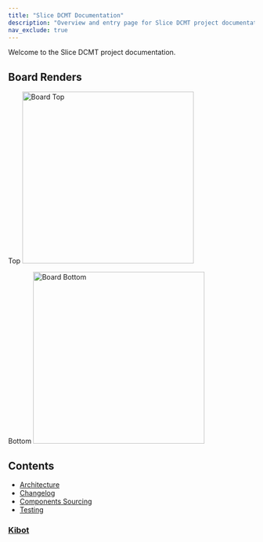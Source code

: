 ```yaml
---
title: "Slice DCMT Documentation"
description: "Overview and entry page for Slice DCMT project documentation."
nav_exclude: true
---
```


Welcome to the Slice DCMT project documentation.

## Board Renders

Top
<img src="{{ '/assets/boards/board_top.png' | relative_url }}" alt="Board Top" width="350">

Bottom
<img src="{{ '/assets/boards/board_bottom.png' | relative_url }}" alt="Board Bottom" width="350">

## Contents

- [Architecture](architecture.md)
- [Changelog](changelog.md)
- [Components Sourcing](components_sourcing.md)
- [Testing](testing.md)

### [Kibot](kibot)

